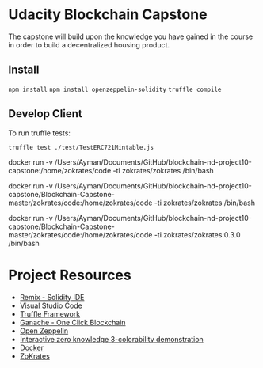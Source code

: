 # Udacity Blockchain Capstone

The capstone will build upon the knowledge you have gained in the course in order to build a decentralized housing product. 

## Install
`npm install`
`npm install openzeppelin-solidity`
`truffle compile`

## Develop Client

To run truffle tests:

`truffle test ./test/TestERC721Mintable.js`

docker run -v /Users/Ayman/Documents/GitHub/blockchain-nd-project10-capstone:/home/zokrates/code -ti zokrates/zokrates /bin/bash

docker run -v /Users/Ayman/Documents/GitHub/blockchain-nd-project10-capstone/Blockchain-Capstone-master/zokrates/code:/home/zokrates/code -ti zokrates/zokrates /bin/bash

docker run -v /Users/Ayman/Documents/GitHub/blockchain-nd-project10-capstone/Blockchain-Capstone-master/zokrates/code:/home/zokrates/code -ti zokrates/zokrates:0.3.0 /bin/bash


# Project Resources

* [Remix - Solidity IDE](https://remix.ethereum.org/)
* [Visual Studio Code](https://code.visualstudio.com/)
* [Truffle Framework](https://truffleframework.com/)
* [Ganache - One Click Blockchain](https://truffleframework.com/ganache)
* [Open Zeppelin ](https://openzeppelin.org/)
* [Interactive zero knowledge 3-colorability demonstration](http://web.mit.edu/~ezyang/Public/graph/svg.html)
* [Docker](https://docs.docker.com/install/)
* [ZoKrates](https://github.com/Zokrates/ZoKrates)
